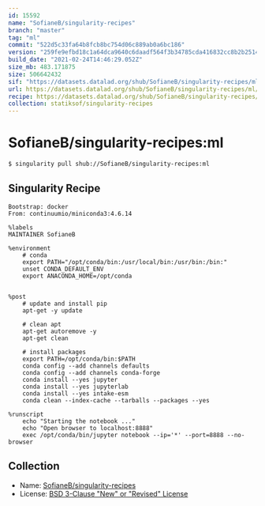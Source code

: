 ```yaml
---
id: 15592
name: "SofianeB/singularity-recipes"
branch: "master"
tag: "ml"
commit: "522d5c33fa64b8fcb8bc754d06c889ab0a6bc186"
version: "259fe9efbd18c1a64dca9640c6daadf564f3b34785cda416832cc8b2b2514bf8"
build_date: "2021-02-24T14:46:29.052Z"
size_mb: 483.171875
size: 506642432
sif: "https://datasets.datalad.org/shub/SofianeB/singularity-recipes/ml/2021-02-24-522d5c33-259fe9ef/259fe9efbd18c1a64dca9640c6daadf564f3b34785cda416832cc8b2b2514bf8.sif"
url: https://datasets.datalad.org/shub/SofianeB/singularity-recipes/ml/2021-02-24-522d5c33-259fe9ef/
recipe: https://datasets.datalad.org/shub/SofianeB/singularity-recipes/ml/2021-02-24-522d5c33-259fe9ef/Singularity
collection: statiksof/singularity-recipes
---
```


# SofianeB/singularity-recipes:ml

```bash
$ singularity pull shub://SofianeB/singularity-recipes:ml
```

## Singularity Recipe

```singularity
Bootstrap: docker
From: continuumio/miniconda3:4.6.14

%labels
MAINTAINER SofianeB

%environment    
    # conda
    export PATH="/opt/conda/bin:/usr/local/bin:/usr/bin:/bin:"
    unset CONDA_DEFAULT_ENV
    export ANACONDA_HOME=/opt/conda


%post
    # update and install pip
    apt-get -y update

    # clean apt
    apt-get autoremove -y
    apt-get clean

    # install packages
    export PATH=/opt/conda/bin:$PATH
    conda config --add channels defaults
    conda config --add channels conda-forge
    conda install --yes jupyter
    conda install --yes jupyterlab
    conda install --yes intake-esm
    conda clean --index-cache --tarballs --packages --yes

%runscript
    echo "Starting the notebook ..."
    echo "Open browser to localhost:8888"
    exec /opt/conda/bin/jupyter notebook --ip='*' --port=8888 --no-browser
```

## Collection

 - Name: [SofianeB/singularity-recipes](https://github.com/SofianeB/singularity-recipes)
 - License: [BSD 3-Clause "New" or "Revised" License](https://api.github.com/licenses/bsd-3-clause)

